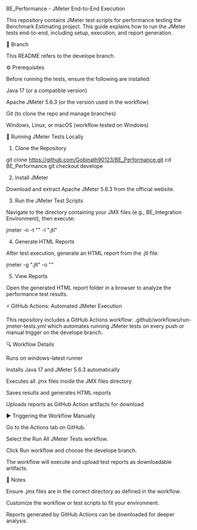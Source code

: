 BE_Performance - JMeter End-to-End Execution 

This repository contains JMeter test scripts for performance testing the Benchmark Estimating project. This guide explains how to run the JMeter tests end-to-end, including setup, execution, and report generation. 

 

🌿 Branch 

This README refers to the develope branch. 

 

⚙️ Prerequisites 

Before running the tests, ensure the following are installed: 

Java 17 (or a compatible version) 

Apache JMeter 5.6.3 (or the version used in the workflow) 

Git (to clone the repo and manage branches) 

Windows, Linux, or macOS (workflow tested on Windows) 

 

🚀 Running JMeter Tests Locally 

1. Clone the Repository 

git clone https://github.com/Gobinath90123/BE_Performance.git 
cd BE_Performance 
git checkout develope 
 

2. Install JMeter 

Download and extract Apache JMeter 5.6.3 from the official website. 

3. Run the JMeter Test Scripts 

Navigate to the directory containing your JMX files (e.g., BE_Integration Environment), then execute: 

jmeter -n -t "<path-to-your-jmx-file>" -l "<path-to-result-file>.jtl" 
 

4. Generate HTML Reports 

After test execution, generate an HTML report from the .jtl file: 

jmeter -g "<path-to-result-file>.jtl" -o "<path-to-html-report-dir>" 
 

5. View Reports 

Open the generated HTML report folder in a browser to analyze the performance test results. 

 

⚡ GitHub Actions: Automated JMeter Execution 

This repository includes a GitHub Actions workflow: 
 .github/workflows/run-jmeter-tests.yml 
 which automates running JMeter tests on every push or manual trigger on the develope branch. 

🔍 Workflow Details 

Runs on windows-latest runner 

Installs Java 17 and JMeter 5.6.3 automatically 

Executes all .jmx files inside the JMX files directory 

Saves results and generates HTML reports 

Uploads reports as GitHub Action artifacts for download 

▶️ Triggering the Workflow Manually 

Go to the Actions tab on GitHub. 

Select the Run All JMeter Tests workflow. 

Click Run workflow and choose the develope branch. 

The workflow will execute and upload test reports as downloadable artifacts. 

 

📌 Notes 

Ensure .jmx files are in the correct directory as defined in the workflow. 

Customize the workflow or test scripts to fit your environment. 

Reports generated by GitHub Actions can be downloaded for deeper analysis. 
